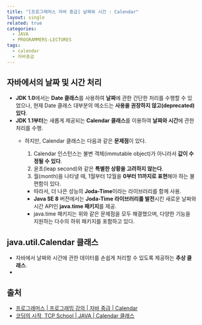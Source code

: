 ```yaml
---
title: "[프로그래머스 자바 중급] 날짜와 시간 : Calendar"
layout: single
related: true
categories:
  - JAVA
  - PROGRAMMERS-LECTURES
tags:
  - calendar
  - 자바중급
---
```


## 자바에서의 날짜 및 시간 처리
- **JDK 1.0**에서는 **Date 클래스**를 사용하여 **날짜**에 관한 간단한 처리를 수행할 수 있었으나, 현재 Date 클래스 대부분의 메소드는 **사용을 권장하지 않고(deprecated) 있다**.
- **JDK 1.1부터**는 새롭게 제공되는 **Calendar 클래스**를 이용하여 **날짜와 시간**에 관한 처리를 수행.
  - 하지만, Calendar 클래스는 다음과 같은 **문제점**이 있다.
    1. Calendar 인스턴스는 불변 객체(immutable object)가 아니라서 **값이 수정될 수 있다**.
    2. 윤초(leap second)와 같은 **특별한 상황을 고려하지 않는다**.
    3. 월(month)을 나타낼 때, 1월부터 12월을 **0부터 11까지로 표현**해야 하는 불편함이 있다. 

    - 따라서, 더 나은 성능의 **Joda-Time**이라는 라이브러리를 함께 사용.
    - **Java SE 8** 버전에서는 **Joda-Time 라이브러리를 발전**시킨 새로운 날짜와 시간 API인 **java.time 패키지**를 제공.
    - java.time 패키지는 위와 같은 문제점을 모두 해결했으며, 다양한 기능을 지원하는 다수의 하위 패키지를 포함하고 있다.

## java.util.Calendar 클래스
- 자바에서 날짜와 시간에 관한 데이터를 손쉽게 처리할 수 있도록 제공하는 **추상 클래스**.
- 

  
## 출처
- [프로그래머스 \| 프로그래밍 강의 \| 자바 중급 \| Calendar](https://programmers.co.kr/learn/courses/9/lessons/264)
- [코딩의 시작, TCP School \| JAVA \| Calendar 클래스](https://www.tcpschool.com/java/java_api_calendar)
